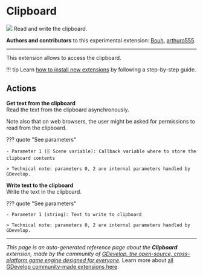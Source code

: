 # Clipboard

<img src="https://resources.gdevelop-app.com/assets/Icons/clipboard-text-multiple-outline.svg" class="extension-icon"></img>
Read and write the clipboard.

**Authors and contributors** to this experimental extension: [Bouh](https://gd.games/Bouh), [arthuro555](https://gd.games/arthuro555).

---

This extension allows to access the clipboard.

!!! tip
    Learn [how to install new extensions](/gdevelop5/extensions/search) by following a step-by-step guide.

## Actions

**Get text from the clipboard**  
Read the text from the clipboard asynchronously.   

Note also that on web browsers, the user might be asked for permissions to read from the clipboard.

??? quote "See parameters"

    - Parameter 1 (🗄️ Scene variable): Callback variable where to store the clipboard contents

    > Technical note: parameters 0, 2 are internal parameters handled by GDevelop.

**Write text to the clipboard**  
Write the text in the clipboard.

??? quote "See parameters"

    - Parameter 1 (string): Text to write to clipboard

    > Technical note: parameters 0, 2 are internal parameters handled by GDevelop.




---

*This page is an auto-generated reference page about the **Clipboard** extension, made by the community of [GDevelop, the open-source, cross-platform game engine designed for everyone](https://gdevelop.io/).* Learn more about [all GDevelop community-made extensions here](/gdevelop5/extensions).